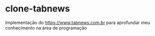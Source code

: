 # clone-tabnews
Implementação do https://www.tabnews.com.br para aprofundar meu conhecimento na área de programação
